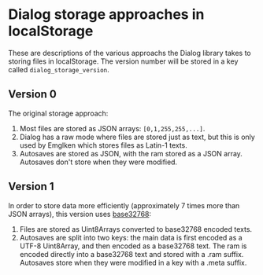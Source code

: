 Dialog storage approaches in localStorage
=========================================

These are descriptions of the various approachs the Dialog library takes to storing files in localStorage. The version number will be stored in a key called `dialog_storage_version`.

Version 0
---------

The original storage approach:

1. Most files are stored as JSON arrays: `[0,1,255,255,...]`.
2. Dialog has a raw mode where files are stored just as text, but this is only used by Emglken which stores files as Latin-1 texts.
3. Autosaves are stored as JSON, with the ram stored as a JSON array. Autosaves don't store when they were modified.

Version 1
---------

In order to store data more efficiently (approximately 7 times more than JSON arrays), this version uses [base32768](https://github.com/qntm/base32768):

1. Files are stored as Uint8Arrays converted to base32768 encoded texts.
2. Autosaves are split into two keys: the main data is first encoded as a UTF-8 Uint8Array, and then encoded as a base32768 text. The ram is encoded directly into a base32768 text and stored with a .ram suffix. Autosaves store when they were modified in a key with a .meta suffix.